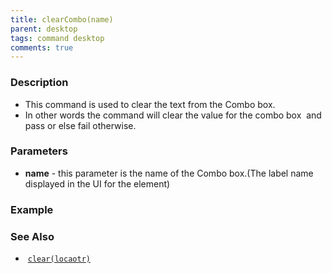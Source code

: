 ```yaml
---
title: clearCombo(name)
parent: desktop
tags: command desktop
comments: true
---
```


### Description

- This command is used to clear the text from the Combo box.
- In other words the command will clear the value for the combo box  and pass or else fail otherwise.

### Parameters

- **name** - this parameter is the name of the Combo box.(The label name displayed in the UI for the element)

### Example


### See Also

-  [`clear(locaotr)`](clear(locator))